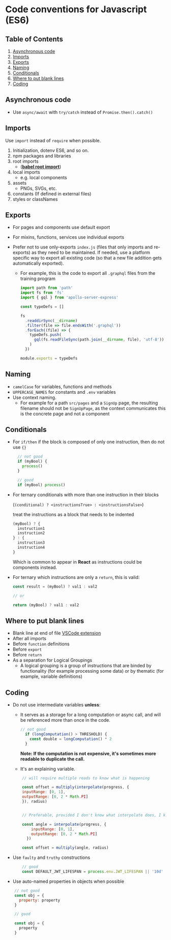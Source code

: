 # Code conventions for Javascript (ES6)

## Table of Contents

  1. [Asynchronous code](#Asynchronous-code)
  1. [Imports](#Imports)
  1. [Exports](#Exports)
  1. [Naming](#Naming)
  1. [Conditionals](#Conditionals)
  1. [Where to put blank lines](#Where-to-put-blank-lines)
  1. [Coding](#Coding)

## Asynchronous code

  - Use `async/await` with `try/catch` instead of `Promise.then().catch()`

## Imports

  Use `import` instead of `require` when possible.

  1. Initialization, dotenv ES6, and so on.
  1. npm packages and libraries
  1. root imports
      - ([**babel root import**](https://www.npmjs.com/package/babel-plugin-root-import))
  1. local imports
      - e.g. local components
  1. assets
      - PNGs, SVGs, etc.
  1. constants (If defined in external files)
  1. styles or classNames

## Exports

- For pages and components use default export

- For mixins, functions, services use individual exports

- Prefer not to use only-exports `index.js` (files that only imports and re-exports) as they need to be maintained. If needed, use a platform specific way to export all existing code (so that a new file addition gets automatically exported).
    - For example, this is the code to export all `.graphql` files from the training program

      ```jsx
      import path from 'path'
      import fs from 'fs'
      import { gql } from 'apollo-server-express'

      const typeDefs = []

      fs
        .readdirSync(__dirname)
        .filter(file => file.endsWith('.graphql'))
        .forEach((file) => {
          typeDefs.push(
            gql(fs.readFileSync(path.join(__dirname, file), 'utf-8'))
          )
        })

      module.exports = typeDefs
      ```

## Naming

  - `camelCase` for variables, functions and methods
  - `UPPERCASE_NAMES` for constants and `.env` variables
  - Use context naming.
      - For example for a path `src/pages` and a `SignUp` page, the resulting filename should not be `SignUpPage`, as the context communicates this is the concrete page and not a component

## Conditionals

  - For `if/then` if the block is composed of only one instruction, then do not use `{}`

    ```jsx
      // not good
      if (myBool) {
        process()
      }

      // good
      if (myBool) process()
    ```

  - For ternary conditionals with more than one instruction in their blocks

    (`(conditional) ? <instructionsTrue> : <instructionsFalse>`)

    treat the instructions as a block that needs to be indented

    ```jsx
    (myBool) ? {
      instruction1
      instruction2
    } : {
      instruction3
      instruction4
    }
    ```

    Which is common to appear in **React** as instructions could be components instead.

 - For ternary which instructions are only a `return`, this is valid:

    ```jsx
    const result = (myBool) ? val1 : val2

    // or

    return (myBool) ? val1 : val2
    ```

## Where to put blank lines

  - Blank line at end of file [VSCode extension](https://marketplace.visualstudio.com/items?itemName=riccardoNovaglia.missinglineendoffile)
  - After all imports
  - Before `function` definitions
  - Before `export`
  - Before `return`
  - As a separation for Logical Groupings
      - A logical grouping is a group of instructions that are binded by functionality (for example processing some data) or by thematic (for example, variable definitions)

## Coding

  - Do not use intermediate variables **unless**:
      - It serves as a storage for a long computation or async call, and will be referenced more than once in the code.

        ```jsx
        // not good
          if (longComputation() > THRESHOLD) {
            const double = longComputation() * 2
          }
        ```

        **Note: If the computation is not expensive, it's sometimes more readable to duplicate the call.**

      - It's an explaining variable.

      ```jsx
          // will require multiple reads to know what is happening

          const offset = multiply(interpolate(progress, {
          inputRange: [0, 1],
          outputRange: [0, 2 * Math.PI]
          }), radius)


          // Preferable, provided I don't know what interpolate does, I know we are establishing an offset with an angle and a radius

          const angle = interpolate(progress, {
              inputRange: [0, 1],
              outputRange: [0, 2 * Math.PI]
            })

          const offset = multiply(angle, radius)
      ```

  - Use `faulty` and `truthy` constructions
    ```jsx
        // good
        const DEFAULT_JWT_LIFESPAN = process.env.JWT_LIFESPAN || '10d'
    ```

  - Use auto-named properties in objects when possible

  ```jsx
      // not good
      const obj = {
        property: property
      }

      // good

      const obj = {
        property
      }
  ```
